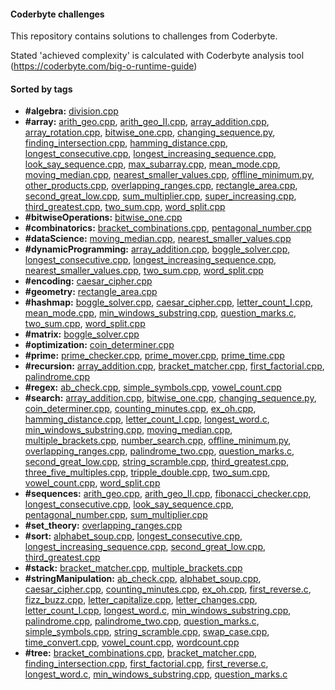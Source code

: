 #### Coderbyte challenges
This repository contains solutions to challenges from Coderbyte.

Stated 'achieved complexity' is calculated with Coderbyte analysis tool (https://coderbyte.com/big-o-runtime-guide)
        
#### Sorted by tags
- **\#algebra:** [division.cpp](https://github.com/krzysztofWal/CoderbyteChallenges/-/blob/master/division.cpp "Go into the source file")
- **\#array:** [arith_geo.cpp](https://github.com/krzysztofWal/CoderbyteChallenges/-/blob/master/arith_geo.cpp "Go into the source file"), [arith_geo_II.cpp](https://github.com/krzysztofWal/CoderbyteChallenges/blob/master/arith_geo_II.cpp "Go into the source file"), [array_addition.cpp](https://github.com/krzysztofWal/CoderbyteChallenges/blob/master/array_addition.cpp "Go into the source file"), [array_rotation.cpp](https://github.com/krzysztofWal/CoderbyteChallenges/blob/master/array_rotation.cpp "Go into the source file"), [bitwise_one.cpp](https://github.com/krzysztofWal/CoderbyteChallenges/blob/master/bitwise_one.cpp "Go into the source file"), [changing_sequence.py](https://github.com/krzysztofWal/CoderbyteChallenges/blob/master/changing_sequence.py "Go into the source file"), [finding_intersection.cpp](https://github.com/krzysztofWal/CoderbyteChallenges/blob/master/finding_intersection.cpp "Go into the source file"), [hamming_distance.cpp](https://github.com/krzysztofWal/CoderbyteChallenges/blob/master/hamming_distance.cpp "Go into the source file"), [longest_consecutive.cpp](https://github.com/krzysztofWal/CoderbyteChallenges/blob/master/longest_consecutive.cpp "Go into the source file"), [longest_increasing_sequence.cpp](https://github.com/krzysztofWal/CoderbyteChallenges/blob/master/longest_increasing_sequence.cpp "Go into the source file"), [look_say_sequence.cpp](https://github.com/krzysztofWal/CoderbyteChallenges/blob/master/look_say_sequence.cpp "Go into the source file"), [max_subarray.cpp](https://github.com/krzysztofWal/CoderbyteChallenges/blob/master/max_subarray.cpp "Go into the source file"), [mean_mode.cpp](https://github.com/krzysztofWal/CoderbyteChallenges/blob/master/mean_mode.cpp "Go into the source file"), [moving_median.cpp](https://github.com/krzysztofWal/CoderbyteChallenges/blob/master/moving_median.cpp "Go into the source file"), [nearest_smaller_values.cpp](https://github.com/krzysztofWal/CoderbyteChallenges/blob/master/nearest_smaller_values.cpp "Go into the source file"), [offline_minimum.py](https://github.com/krzysztofWal/CoderbyteChallenges/blob/master/offline_minimum.py "Go into the source file"), [other_products.cpp](https://github.com/krzysztofWal/CoderbyteChallenges/blob/master/other_products.cpp "Go into the source file"), [overlapping_ranges.cpp](https://github.com/krzysztofWal/CoderbyteChallenges/blob/master/overlapping_ranges.cpp "Go into the source file"), [rectangle_area.cpp](https://github.com/krzysztofWal/CoderbyteChallenges/blob/master/rectangle_area.cpp "Go into the source file"), [second_great_low.cpp](https://github.com/krzysztofWal/CoderbyteChallenges/blob/master/second_great_low.cpp "Go into the source file"), [sum_multiplier.cpp](https://github.com/krzysztofWal/CoderbyteChallenges/blob/master/sum_multiplier.cpp "Go into the source file"), [super_increasing.cpp](https://github.com/krzysztofWal/CoderbyteChallenges/blob/master/super_increasing.cpp "Go into the source file"), [third_greatest.cpp](https://github.com/krzysztofWal/CoderbyteChallenges/blob/master/third_greatest.cpp "Go into the source file"), [two_sum.cpp](https://github.com/krzysztofWal/CoderbyteChallenges/blob/master/two_sum.cpp "Go into the source file"), [word_split.cpp](https://github.com/krzysztofWal/CoderbyteChallenges/blob/master/word_split.cpp "Go into the source file")
- **\#bitwiseOperations:** [bitwise_one.cpp](https://github.com/krzysztofWal/CoderbyteChallenges/blob/master/bitwise_one.cpp "Go into the source file")
- **\#combinatorics:** [bracket_combinations.cpp](https://github.com/krzysztofWal/CoderbyteChallenges/blob/master/bracket_combinations.cpp "Go into the source file"), [pentagonal_number.cpp](https://github.com/krzysztofWal/CoderbyteChallenges/blob/master/pentagonal_number.cpp "Go into the source file")
- **\#dataScience:** [moving_median.cpp](https://github.com/krzysztofWal/CoderbyteChallenges/blob/master/moving_median.cpp "Go into the source file"), [nearest_smaller_values.cpp](https://github.com/krzysztofWal/CoderbyteChallenges/blob/master/nearest_smaller_values.cpp "Go into the source file")
- **\#dynamicProgramming:** [array_addition.cpp](https://github.com/krzysztofWal/CoderbyteChallenges/blob/master/array_addition.cpp "Go into the source file"), [boggle_solver.cpp](https://github.com/krzysztofWal/CoderbyteChallenges/blob/master/boggle_solver.cpp "Go into the source file"), [longest_consecutive.cpp](https://github.com/krzysztofWal/CoderbyteChallenges/blob/master/longest_consecutive.cpp "Go into the source file"), [longest_increasing_sequence.cpp](https://github.com/krzysztofWal/CoderbyteChallenges/blob/master/longest_increasing_sequence.cpp "Go into the source file"), [nearest_smaller_values.cpp](https://github.com/krzysztofWal/CoderbyteChallenges/blob/master/nearest_smaller_values.cpp "Go into the source file"), [two_sum.cpp](https://github.com/krzysztofWal/CoderbyteChallenges/blob/master/two_sum.cpp "Go into the source file"), [word_split.cpp](https://github.com/krzysztofWal/CoderbyteChallenges/blob/master/word_split.cpp "Go into the source file")
- **\#encoding:** [caesar_cipher.cpp](https://github.com/krzysztofWal/CoderbyteChallenges/blob/master/caesar_cipher.cpp "Go into the source file")
- **\#geometry:** [rectangle_area.cpp](https://github.com/krzysztofWal/CoderbyteChallenges/blob/master/rectangle_area.cpp "Go into the source file")
- **\#hashmap:** [boggle_solver.cpp](https://github.com/krzysztofWal/CoderbyteChallenges/blob/master/boggle_solver.cpp "Go into the source file"), [caesar_cipher.cpp](https://github.com/krzysztofWal/CoderbyteChallenges/blob/master/caesar_cipher.cpp "Go into the source file"), [letter_count_I.cpp](https://github.com/krzysztofWal/CoderbyteChallenges/blob/master/letter_count_I.cpp "Go into the source file"), [mean_mode.cpp](https://github.com/krzysztofWal/CoderbyteChallenges/blob/master/mean_mode.cpp "Go into the source file"), [min_windows_substring.cpp](https://github.com/krzysztofWal/CoderbyteChallenges/blob/master/min_windows_substring.cpp "Go into the source file"), [question_marks.c](https://github.com/krzysztofWal/CoderbyteChallenges/blob/master/question_marks.c "Go into the source file"), [two_sum.cpp](https://github.com/krzysztofWal/CoderbyteChallenges/blob/master/two_sum.cpp "Go into the source file"), [word_split.cpp](https://github.com/krzysztofWal/CoderbyteChallenges/blob/master/word_split.cpp "Go into the source file")
- **\#matrix:** [boggle_solver.cpp](https://github.com/krzysztofWal/CoderbyteChallenges/blob/master/boggle_solver.cpp "Go into the source file")
- **\#optimization:** [coin_determiner.cpp](https://github.com/krzysztofWal/CoderbyteChallenges/blob/master/coin_determiner.cpp "Go into the source file")
- **\#prime:** [prime_checker.cpp](https://github.com/krzysztofWal/CoderbyteChallenges/blob/master/prime_checker.cpp "Go into the source file"), [prime_mover.cpp](https://github.com/krzysztofWal/CoderbyteChallenges/blob/master/prime_mover.cpp "Go into the source file"), [prime_time.cpp](https://github.com/krzysztofWal/CoderbyteChallenges/blob/master/prime_time.cpp "Go into the source file")
- **\#recursion:** [array_addition.cpp](https://github.com/krzysztofWal/CoderbyteChallenges/blob/master/array_addition.cpp "Go into the source file"), [bracket_matcher.cpp](https://github.com/krzysztofWal/CoderbyteChallenges/blob/master/bracket_matcher.cpp "Go into the source file"), [first_factorial.cpp](https://github.com/krzysztofWal/CoderbyteChallenges/blob/master/first_factorial.cpp "Go into the source file"), [palindrome.cpp](https://github.com/krzysztofWal/CoderbyteChallenges/blob/master/palindrome.cpp "Go into the source file")
- **\#regex:** [ab_check.cpp](https://github.com/krzysztofWal/CoderbyteChallenges/blob/master/ab_check.cpp "Go into the source file"), [simple_symbols.cpp](https://github.com/krzysztofWal/CoderbyteChallenges/blob/master/simple_symbols.cpp "Go into the source file"), [vowel_count.cpp](https://github.com/krzysztofWal/CoderbyteChallenges/blob/master/vowel_count.cpp "Go into the source file")
- **\#search:** [array_addition.cpp](https://github.com/krzysztofWal/CoderbyteChallenges/blob/master/array_addition.cpp "Go into the source file"), [bitwise_one.cpp](https://github.com/krzysztofWal/CoderbyteChallenges/blob/master/bitwise_one.cpp "Go into the source file"), [changing_sequence.py](https://github.com/krzysztofWal/CoderbyteChallenges/blob/master/changing_sequence.py "Go into the source file"), [coin_determiner.cpp](https://github.com/krzysztofWal/CoderbyteChallenges/blob/master/coin_determiner.cpp "Go into the source file"), [counting_minutes.cpp](https://github.com/krzysztofWal/CoderbyteChallenges/blob/master/counting_minutes.cpp "Go into the source file"), [ex_oh.cpp](https://github.com/krzysztofWal/CoderbyteChallenges/blob/master/ex_oh.cpp "Go into the source file"), [hamming_distance.cpp](https://github.com/krzysztofWal/CoderbyteChallenges/blob/master/hamming_distance.cpp "Go into the source file"), [letter_count_I.cpp](https://github.com/krzysztofWal/CoderbyteChallenges/blob/master/letter_count_I.cpp "Go into the source file"), [longest_word.c](https://github.com/krzysztofWal/CoderbyteChallenges/blob/master/longest_word.c "Go into the source file"), [min_windows_substring.cpp](https://github.com/krzysztofWal/CoderbyteChallenges/blob/master/min_windows_substring.cpp "Go into the source file"), [moving_median.cpp](https://github.com/krzysztofWal/CoderbyteChallenges/blob/master/moving_median.cpp "Go into the source file"), [multiple_brackets.cpp](https://github.com/krzysztofWal/CoderbyteChallenges/blob/master/multiple_brackets.cpp "Go into the source file"), [number_search.cpp](https://github.com/krzysztofWal/CoderbyteChallenges/blob/master/number_search.cpp "Go into the source file"), [offline_minimum.py](https://github.com/krzysztofWal/CoderbyteChallenges/blob/master/offline_minimum.py "Go into the source file"), [overlapping_ranges.cpp](https://github.com/krzysztofWal/CoderbyteChallenges/blob/master/overlapping_ranges.cpp "Go into the source file"), [palindrome_two.cpp](https://github.com/krzysztofWal/CoderbyteChallenges/blob/master/palindrome_two.cpp "Go into the source file"), [question_marks.c](https://github.com/krzysztofWal/CoderbyteChallenges/blob/master/question_marks.c "Go into the source file"), [second_great_low.cpp](https://github.com/krzysztofWal/CoderbyteChallenges/blob/master/second_great_low.cpp "Go into the source file"), [string_scramble.cpp](https://github.com/krzysztofWal/CoderbyteChallenges/blob/master/string_scramble.cpp "Go into the source file"), [third_greatest.cpp](https://github.com/krzysztofWal/CoderbyteChallenges/blob/master/third_greatest.cpp "Go into the source file"), [three_five_multiples.cpp](https://github.com/krzysztofWal/CoderbyteChallenges/blob/master/three_five_multiples.cpp "Go into the source file"), [tripple_double.cpp](https://github.com/krzysztofWal/CoderbyteChallenges/blob/master/tripple_double.cpp "Go into the source file"), [two_sum.cpp](https://github.com/krzysztofWal/CoderbyteChallenges/blob/master/two_sum.cpp "Go into the source file"), [vowel_count.cpp](https://github.com/krzysztofWal/CoderbyteChallenges/blob/master/vowel_count.cpp "Go into the source file"), [word_split.cpp](https://github.com/krzysztofWal/CoderbyteChallenges/blob/master/word_split.cpp "Go into the source file")
- **\#sequences:** [arith_geo.cpp](https://github.com/krzysztofWal/CoderbyteChallenges/blob/master/arith_geo.cpp "Go into the source file"), [arith_geo_II.cpp](https://github.com/krzysztofWal/CoderbyteChallenges/blob/master/arith_geo_II.cpp "Go into the source file"), [fibonacci_checker.cpp](https://github.com/krzysztofWal/CoderbyteChallenges/blob/master/fibonacci_checker.cpp "Go into the source file"), [longest_consecutive.cpp](https://github.com/krzysztofWal/CoderbyteChallenges/blob/master/longest_consecutive.cpp "Go into the source file"), [look_say_sequence.cpp](https://github.com/krzysztofWal/CoderbyteChallenges/blob/master/look_say_sequence.cpp "Go into the source file"), [pentagonal_number.cpp](https://github.com/krzysztofWal/CoderbyteChallenges/blob/master/pentagonal_number.cpp "Go into the source file"), [sum_multiplier.cpp](https://github.com/krzysztofWal/CoderbyteChallenges/blob/master/sum_multiplier.cpp "Go into the source file")
- **\#set_theory:** [overlapping_ranges.cpp](https://github.com/krzysztofWal/CoderbyteChallenges/blob/master/overlapping_ranges.cpp "Go into the source file")
- **\#sort:** [alphabet_soup.cpp](https://github.com/krzysztofWal/CoderbyteChallenges/blob/master/alphabet_soup.cpp "Go into the source file"), [longest_consecutive.cpp](https://github.com/krzysztofWal/CoderbyteChallenges/blob/master/longest_consecutive.cpp "Go into the source file"), [longest_increasing_sequence.cpp](https://github.com/krzysztofWal/CoderbyteChallenges/blob/master/longest_increasing_sequence.cpp "Go into the source file"), [second_great_low.cpp](https://github.com/krzysztofWal/CoderbyteChallenges/blob/master/second_great_low.cpp "Go into the source file"), [third_greatest.cpp](https://github.com/krzysztofWal/CoderbyteChallenges/blob/master/third_greatest.cpp "Go into the source file")
- **\#stack:** [bracket_matcher.cpp](https://github.com/krzysztofWal/CoderbyteChallenges/blob/master/bracket_matcher.cpp "Go into the source file"), [multiple_brackets.cpp](https://github.com/krzysztofWal/CoderbyteChallenges/blob/master/multiple_brackets.cpp "Go into the source file")
- **\#stringManipulation:** [ab_check.cpp](https://github.com/krzysztofWal/CoderbyteChallenges/blob/master/ab_check.cpp "Go into the source file"), [alphabet_soup.cpp](https://github.com/krzysztofWal/CoderbyteChallenges/blob/master/alphabet_soup.cpp "Go into the source file"), [caesar_cipher.cpp](https://github.com/krzysztofWal/CoderbyteChallenges/blob/master/caesar_cipher.cpp "Go into the source file"), [counting_minutes.cpp](https://github.com/krzysztofWal/CoderbyteChallenges/blob/master/counting_minutes.cpp "Go into the source file"), [ex_oh.cpp](https://github.com/krzysztofWal/CoderbyteChallenges/blob/master/ex_oh.cpp "Go into the source file"), [first_reverse.c](https://github.com/krzysztofWal/CoderbyteChallenges/blob/master/first_reverse.c "Go into the source file"), [fizz_buzz.cpp](https://github.com/krzysztofWal/CoderbyteChallenges/blob/master/fizz_buzz.cpp "Go into the source file"), [letter_capitalize.cpp](https://github.com/krzysztofWal/CoderbyteChallenges/blob/master/letter_capitalize.cpp "Go into the source file"), [letter_changes.cpp](https://github.com/krzysztofWal/CoderbyteChallenges/blob/master/letter_changes.cpp "Go into the source file"), [letter_count_I.cpp](https://github.com/krzysztofWal/CoderbyteChallenges/blob/master/letter_count_I.cpp "Go into the source file"), [longest_word.c](https://github.com/krzysztofWal/CoderbyteChallenges/blob/master/longest_word.c "Go into the source file"), [min_windows_substring.cpp](https://github.com/krzysztofWal/CoderbyteChallenges/blob/master/min_windows_substring.cpp "Go into the source file"), [palindrome.cpp](https://github.com/krzysztofWal/CoderbyteChallenges/blob/master/palindrome.cpp "Go into the source file"), [palindrome_two.cpp](https://github.com/krzysztofWal/CoderbyteChallenges/blob/master/palindrome_two.cpp "Go into the source file"), [question_marks.c](https://github.com/krzysztofWal/CoderbyteChallenges/blob/master/question_marks.c "Go into the source file"), [simple_symbols.cpp](https://github.com/krzysztofWal/CoderbyteChallenges/blob/master/simple_symbols.cpp "Go into the source file"), [string_scramble.cpp](https://github.com/krzysztofWal/CoderbyteChallenges/blob/master/string_scramble.cpp "Go into the source file"), [swap_case.cpp](https://github.com/krzysztofWal/CoderbyteChallenges/blob/master/swap_case.cpp "Go into the source file"), [time_convert.cpp](https://github.com/krzysztofWal/CoderbyteChallenges/blob/master/time_convert.cpp "Go into the source file"), [vowel_count.cpp](https://github.com/krzysztofWal/CoderbyteChallenges/blob/master/vowel_count.cpp "Go into the source file"), [wordcount.cpp](https://github.com/krzysztofWal/CoderbyteChallenges/blob/master/wordcount.cpp "Go into the source file")
- **\#tree:** [bracket_combinations.cpp](https://github.com/krzysztofWal/CoderbyteChallenges/blob/master/bracket_combinations.cpp "Go into the source file"), [bracket_matcher.cpp](https://github.com/krzysztofWal/CoderbyteChallenges/blob/master/bracket_matcher.cpp "Go into the source file"), [finding_intersection.cpp](https://github.com/krzysztofWal/CoderbyteChallenges/blob/master/finding_intersection.cpp "Go into the source file"), [first_factorial.cpp](https://github.com/krzysztofWal/CoderbyteChallenges/blob/master/first_factorial.cpp "Go into the source file"), [first_reverse.c](https://github.com/krzysztofWal/CoderbyteChallenges/blob/master/first_reverse.c "Go into the source file"), [longest_word.c](https://github.com/krzysztofWal/CoderbyteChallenges/blob/master/longest_word.c "Go into the source file"), [min_windows_substring.cpp](https://github.com/krzysztofWal/CoderbyteChallenges/blob/master/min_windows_substring.cpp "Go into the source file"), [question_marks.c](https://github.com/krzysztofWal/CoderbyteChallenges/blob/master/question_marks.c "Go into the source file")
